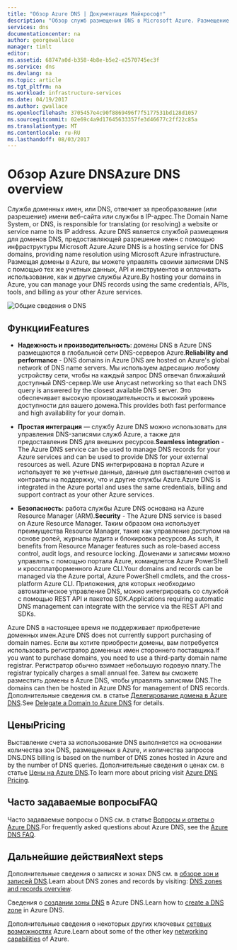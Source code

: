 ```yaml
---
title: "Обзор Azure DNS | Документация Майкрософт"
description: "Обзор служб размещения DNS в Microsoft Azure. Размещение домена в Microsoft Azure."
services: dns
documentationcenter: na
author: georgewallace
manager: timlt
editor: 
ms.assetid: 68747a0d-b358-4b8e-b5e2-e2570745ec3f
ms.service: dns
ms.devlang: na
ms.topic: article
ms.tgt_pltfrm: na
ms.workload: infrastructure-services
ms.date: 04/19/2017
ms.author: gwallace
ms.openlocfilehash: 3705457e4c90f8869496f7f5177531bd128d1057
ms.sourcegitcommit: 02e69c4a9d17645633357fe3d46677c2ff22c85a
ms.translationtype: MT
ms.contentlocale: ru-RU
ms.lasthandoff: 08/03/2017
---
```

# <a name="azure-dns-overview"></a><span data-ttu-id="4af32-104">Обзор Azure DNS</span><span class="sxs-lookup"><span data-stu-id="4af32-104">Azure DNS overview</span></span>

<span data-ttu-id="4af32-105">Служба доменных имен, или DNS, отвечает за преобразование (или разрешение) имени веб-сайта или службы в IP-адрес.</span><span class="sxs-lookup"><span data-stu-id="4af32-105">The Domain Name System, or DNS, is responsible for translating (or resolving) a website or service name to its IP address.</span></span> <span data-ttu-id="4af32-106">Azure DNS является службой размещения для доменов DNS, предоставляющей разрешение имен с помощью инфраструктуры Microsoft Azure.</span><span class="sxs-lookup"><span data-stu-id="4af32-106">Azure DNS is a hosting service for DNS domains, providing name resolution using Microsoft Azure infrastructure.</span></span> <span data-ttu-id="4af32-107">Размещая домены в Azure, вы можете управлять своими записями DNS с помощью тех же учетных данных, API и инструментов и оплачивать использование, как и другие службы Azure.</span><span class="sxs-lookup"><span data-stu-id="4af32-107">By hosting your domains in Azure, you can manage your DNS records using the same credentials, APIs, tools, and billing as your other Azure services.</span></span>

![Общие сведения о DNS](./media/dns-overview/scenario.png)

## <a name="features"></a><span data-ttu-id="4af32-109">Функции</span><span class="sxs-lookup"><span data-stu-id="4af32-109">Features</span></span>

* <span data-ttu-id="4af32-110">**Надежность и производительность**: домены DNS в Azure DNS размещаются в глобальной сети DNS-серверов Azure.</span><span class="sxs-lookup"><span data-stu-id="4af32-110">**Reliability and performance** - DNS domains in Azure DNS are hosted on Azure's global network of DNS name servers.</span></span> <span data-ttu-id="4af32-111">Мы используем адресацию любому устройству сети, чтобы на каждый запрос DNS отвечал ближайший доступный DNS-сервер.</span><span class="sxs-lookup"><span data-stu-id="4af32-111">We use Anycast networking so that each DNS query is answered by the closest available DNS server.</span></span> <span data-ttu-id="4af32-112">Это обеспечивает высокую производительность и высокий уровень доступности для вашего домена.</span><span class="sxs-lookup"><span data-stu-id="4af32-112">This provides both fast performance and high availability for your domain.</span></span>

* <span data-ttu-id="4af32-113">**Простая интеграция** — службу Azure DNS можно использовать для управления DNS-записями служб Azure, а также для предоставления DNS для внешних ресурсов.</span><span class="sxs-lookup"><span data-stu-id="4af32-113">**Seamless integration** - The Azure DNS service can be used to manage DNS records for your Azure services and can be used to provide DNS for your external resources as well.</span></span> <span data-ttu-id="4af32-114">Azure DNS интегрирована в портал Azure и использует те же учетные данные, данные для выставления счетов и контракты на поддержку, что и другие службы Azure.</span><span class="sxs-lookup"><span data-stu-id="4af32-114">Azure DNS is integrated in the Azure portal and uses the same credentials, billing and support contract as your other Azure services.</span></span>

* <span data-ttu-id="4af32-115">**Безопасность**: работа службы Azure DNS основана на Azure Resource Manager (ARM).</span><span class="sxs-lookup"><span data-stu-id="4af32-115">**Security** - The Azure DNS service is based on Azure Resource Manager.</span></span> <span data-ttu-id="4af32-116">Таким образом она использует преимущества Resource Manager, такие как управление доступом на основе ролей, журналы аудита и блокировка ресурсов.</span><span class="sxs-lookup"><span data-stu-id="4af32-116">As such, it benefits from Resource Manager features such as role-based access control, audit logs, and resource locking.</span></span> <span data-ttu-id="4af32-117">Доменами и записями можно управлять с помощью портала Azure, командлетов Azure PowerShell и кроссплатформенного Azure CLI.</span><span class="sxs-lookup"><span data-stu-id="4af32-117">Your domains and records can be managed via the Azure portal, Azure PowerShell cmdlets, and the cross-platform Azure CLI.</span></span> <span data-ttu-id="4af32-118">Приложения, для которых необходимо автоматическое управление DNS, можно интегрировать со службой с помощью REST API и пакетов SDK.</span><span class="sxs-lookup"><span data-stu-id="4af32-118">Applications requiring automatic DNS management can integrate with the service via the REST API and SDKs.</span></span>

<span data-ttu-id="4af32-119">Azure DNS в настоящее время не поддерживает приобретение доменных имен.</span><span class="sxs-lookup"><span data-stu-id="4af32-119">Azure DNS does not currently support purchasing of domain names.</span></span> <span data-ttu-id="4af32-120">Если вы хотите приобрести домены, вам потребуется использовать регистратор доменных имен стороннего поставщика.</span><span class="sxs-lookup"><span data-stu-id="4af32-120">If you want to purchase domains, you need to use a third-party domain name registrar.</span></span> <span data-ttu-id="4af32-121">Регистратор обычно взимает небольшую годовую плату.</span><span class="sxs-lookup"><span data-stu-id="4af32-121">The registrar typically charges a small annual fee.</span></span> <span data-ttu-id="4af32-122">Затем вы сможете разместить домены в Azure DNS, чтобы управлять записями DNS.</span><span class="sxs-lookup"><span data-stu-id="4af32-122">The domains can then be hosted in Azure DNS for management of DNS records.</span></span> <span data-ttu-id="4af32-123">Дополнительные сведения см. в статье [Делегирование домена в Azure DNS](dns-domain-delegation.md).</span><span class="sxs-lookup"><span data-stu-id="4af32-123">See [Delegate a Domain to Azure DNS](dns-domain-delegation.md) for details.</span></span>

## <a name="pricing"></a><span data-ttu-id="4af32-124">Цены</span><span class="sxs-lookup"><span data-stu-id="4af32-124">Pricing</span></span>

<span data-ttu-id="4af32-125">Выставление счета за использование DNS выполняется на основании количества зон DNS, размещенных в Azure, и количества запросов DNS.</span><span class="sxs-lookup"><span data-stu-id="4af32-125">DNS billing is based on the number of DNS zones hosted in Azure and by the number of DNS queries.</span></span> <span data-ttu-id="4af32-126">Дополнительные сведения о ценах см. в статье [Цены на Azure DNS](https://azure.microsoft.com/pricing/details/dns/).</span><span class="sxs-lookup"><span data-stu-id="4af32-126">To learn more about pricing visit [Azure DNS Pricing](https://azure.microsoft.com/pricing/details/dns/).</span></span>

## <a name="faq"></a><span data-ttu-id="4af32-127">Часто задаваемые вопросы</span><span class="sxs-lookup"><span data-stu-id="4af32-127">FAQ</span></span>

<span data-ttu-id="4af32-128">Часто задаваемые вопросы о DNS см. в статье [Вопросы и ответы о Azure DNS](dns-faq.md).</span><span class="sxs-lookup"><span data-stu-id="4af32-128">For frequently asked questions about Azure DNS, see the [Azure DNS FAQ](dns-faq.md).</span></span>

## <a name="next-steps"></a><span data-ttu-id="4af32-129">Дальнейшие действия</span><span class="sxs-lookup"><span data-stu-id="4af32-129">Next steps</span></span>

<span data-ttu-id="4af32-130">Дополнительные сведения о записях и зонах DNS см. в [обзоре зон и записей DNS](dns-zones-records.md).</span><span class="sxs-lookup"><span data-stu-id="4af32-130">Learn about DNS zones and records by visiting: [DNS zones and records overview](dns-zones-records.md).</span></span>

<span data-ttu-id="4af32-131">Сведения о [создании зоны DNS](./dns-getstarted-create-dnszone-portal.md) в Azure DNS.</span><span class="sxs-lookup"><span data-stu-id="4af32-131">Learn how to [create a DNS zone](./dns-getstarted-create-dnszone-portal.md) in Azure DNS.</span></span>

<span data-ttu-id="4af32-132">Дополнительные сведения о некоторых других ключевых [сетевых возможностях](../networking/networking-overview.md) Azure.</span><span class="sxs-lookup"><span data-stu-id="4af32-132">Learn about some of the other key [networking capabilities](../networking/networking-overview.md) of Azure.</span></span>

